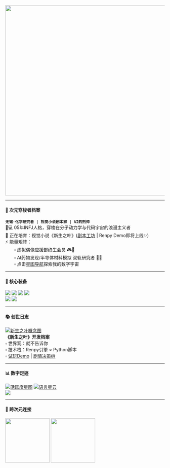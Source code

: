 <div align="center">
  <img src="https://raw.githubusercontent.com/Lightmessager/Lightmessager/main/banner.gif" width="600"/> 
</div>

---

#### 🎨 次元穿梭者档案  
​**`无锡·化学研究者 | 视觉小说剧本家 | AI药剂师`**​  
👨💻 05年INFJ人格，穿梭在分子动力学与代码宇宙的浪漫主义者  
🌱 正在培育：视觉小说《新生之叶》([剧本工坊](https://github.com/Lightmessager/NewLeaf-Scripts) | Renpy Demo即将上线✨)  
⚡️ 能量矩阵：  
  ▫️ 虚拟偶像应援部终生会员 🎮📖  
  ▫️ AI药物发现/半导体材料模拟 双轨研究者 🔬🤖  
  ▫️ 点击[星图导航](https://github.com/Lightmessager)探索我的数字宇宙  

---

#### 🚀 核心装备
![](https://img.shields.io/badge/AI-深度学习-ff69b4?logo=keras)
![](https://img.shields.io/badge/化学-计算机辅助药物设计-9cf?logo=react)
![](https://img.shields.io/badge/EDA-芯片仿真-blueviolet?logo=intel)
![](https://img.shields.io/badge/创作引擎-Renpy-ffd700?logo=unity)  
![](https://img.shields.io/badge/MBTI-INFJ-purple)
![](https://img.shields.io/badge/次元护照-ACGN-orange?logo=crunchyroll)

---

#### 📚 创世日志
[![新生之叶概念图](https://raw.githubusercontent.com/Lightmessager/NewLeaf-Scripts/main/cover.jpg)](https://github.com/Lightmessager/NewLeaf-Scripts)  
​**​《新生之叶》开发档案**​  
▫️ 世界观：就不告诉你  
▫️ 技术栈：Renpy引擎 × Python脚本  
▫️ [试玩Demo](https://github.com/Lightmessager/Renpy-Demo) | [剧情决策树](https://github.com/Lightmessager/Plot-Branching)  

---

#### 📊 数字足迹
[![活跃度星图](https://github-readme-stats.vercel.app/api?username=Lightmessager&show_icons=true&theme=radical)](https://github.com/Lightmessager)
[![语言星云](https://github-readme-stats.vercel.app/api/top-langs/?username=Lightmessager&layout=compact&theme=vision-friendly-dark)](https://github.com/Lightmessager)  
![](https://komarev.com/ghpvc/?username=Lightmessager&color=lightgrey&label=次元访问者+)

---

#### 🌌 跨次元连接
[<img src="https://img.shields.io/badge/问题咨询-时空信标-blue?logo=github" width="140">](https://github.com/Lightmessager/Lightmessager/issues)
[<img src="https://img.shields.io/badge/创作协作-联合开发-success?logo=git" width="140">](https://github.com/Lightmessager/NewLeaf-Scripts/pulls)

